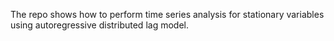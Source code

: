 The repo shows how to perform time series analysis for stationary variables using autoregressive distributed lag model.
